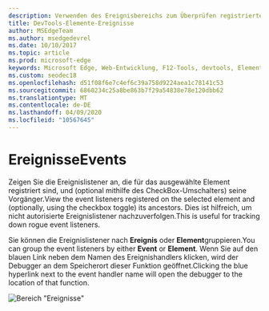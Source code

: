 ```yaml
---
description: Verwenden des Ereignisbereichs zum Überprüfen registrierter Ereignislistener auf der Seite
title: DevTools-Elemente-Ereignisse
author: MSEdgeTeam
ms.author: msedgedevrel
ms.date: 10/10/2017
ms.topic: article
ms.prod: microsoft-edge
keywords: Microsoft Edge, Web-Entwicklung, F12-Tools, devtools, Elemente, Ereignis-Listener, Ereignishandler
ms.custom: seodec18
ms.openlocfilehash: d51f08f6e7c4ef6c39a758d9224aea1c78141c53
ms.sourcegitcommit: 6860234c25a8be863b7f29a54838e78e120dbb62
ms.translationtype: MT
ms.contentlocale: de-DE
ms.lasthandoff: 04/09/2020
ms.locfileid: "10567645"
---
```

# <span data-ttu-id="5841d-104">Ereignisse</span><span class="sxs-lookup"><span data-stu-id="5841d-104">Events</span></span> 

<span data-ttu-id="5841d-105">Zeigen Sie die Ereignislistener an, die für das ausgewählte Element registriert sind, und (optional mithilfe des CheckBox-Umschalters) seine Vorgänger.</span><span class="sxs-lookup"><span data-stu-id="5841d-105">View the event listeners registered on the selected element and (optionally, using the checkbox toggle) its ancestors.</span></span> <span data-ttu-id="5841d-106">Dies ist hilfreich, um nicht autorisierte Ereignislistener nachzuverfolgen.</span><span class="sxs-lookup"><span data-stu-id="5841d-106">This is useful for tracking down rogue event listeners.</span></span> 

<span data-ttu-id="5841d-107">Sie können die Ereignislistener nach **Ereignis** oder **Element**gruppieren.</span><span class="sxs-lookup"><span data-stu-id="5841d-107">You can group the event listeners by either **Event** or **Element**.</span></span> <span data-ttu-id="5841d-108">Wenn Sie auf den blauen Link neben dem Namen des Ereignishandlers klicken, wird der Debugger an dem Speicherort dieser Funktion geöffnet.</span><span class="sxs-lookup"><span data-stu-id="5841d-108">Clicking the blue hyperlink next to the event handler name will open the debugger to the location of that function.</span></span>

![Bereich "Ereignisse"](../media/elements_events.png)